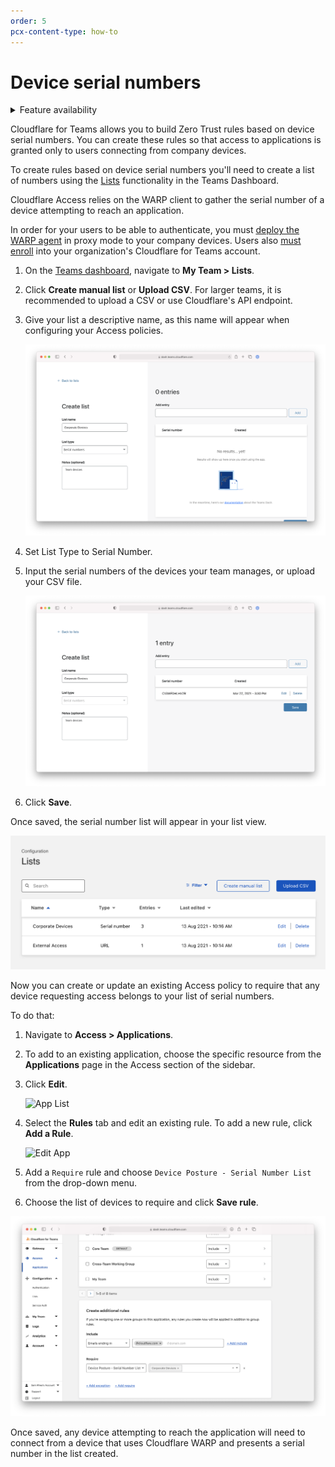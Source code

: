 ```yaml
---
order: 5
pcx-content-type: how-to
---
```


# Device serial numbers

<details>
<summary>Feature availability</summary>
<div>

| Operating Systems     | [WARP mode required](/connections/connect-devices/warp#warp-client-modes) | [Teams plans](https://www.cloudflare.com/teams-pricing/) |
| --------------------- | ------------------------------------------------------------------------- | -------------------------------------------------------- |
| macOS, Windows, Linux | WARP with Gateway                                                         | All plans                                                |

</div>
</details>

Cloudflare for Teams allows you to build Zero Trust rules based on device serial numbers. You can create these rules so that access to applications is granted only to users connecting from company devices.

To create rules based on device serial numbers you'll need to create a list of numbers using the [Lists](/policies/lists) functionality in the Teams Dashboard.

<Aside header='Important'>

Cloudflare Access relies on the WARP client to gather the serial number of a device attempting to reach an application.

In order for your users to be able to authenticate, you must [deploy the WARP agent](/tutorials/gw-rollout-guide#configure-device-policies) in proxy mode to your company devices. Users also [must enroll](/tutorials/gw-rollout-guide#enroll-the-cloudflare-for-teams-agent-for-dns-filtering) into your organization's Cloudflare for Teams account.

</Aside>

1. On the [Teams dashboard](https://dash.teams.cloudflare.com), navigate to **My Team > Lists**.

1. Click **Create manual list** or **Upload CSV**. For larger teams, it is recommended to upload a CSV or use Cloudflare's API endpoint.

1. Give your list a descriptive name, as this name will appear when configuring your Access policies.

   ![Create List](../../static/zero-trust-security/corp-device/list-create.png)

1. Set List Type to Serial Number.

1. Input the serial numbers of the devices your team manages, or upload your CSV file.

   ![Add Serial Number](../../static/zero-trust-security/corp-device/list-add-serial.png)

1. Click **Save**.

Once saved, the serial number list will appear in your list view.

![List](../../static/zero-trust-security/corp-device/list-saved.png)

Now you can create or update an existing Access policy to require that any device requesting access belongs to your list of serial numbers.

To do that:

1. Navigate to **Access > Applications**.

1. To add to an existing application, choose the specific resource from the **Applications** page in the Access section of the sidebar.

1. Click **Edit**.

   ![App List](../../static/zero-trust-security/corp-device/app-list.png)

1. Select the **Rules** tab and edit an existing rule. To add a new rule, click **Add a Rule**.

   ![Edit App](../../static/zero-trust-security/corp-device/edit-app.png)

1. Add a `Require` rule and choose `Device Posture - Serial Number List` from the drop-down menu.

1. Choose the list of devices to require and click **Save rule**.

![Add Require](../../static/zero-trust-security/corp-device/add-require.png)

Once saved, any device attempting to reach the application will need to connect from a device that uses Cloudflare WARP and presents a serial number in the list created.
